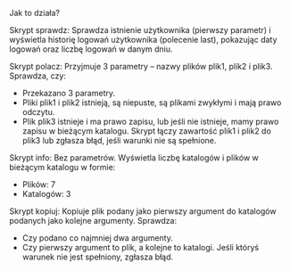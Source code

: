 Jak to działa? 

Skrypt sprawdz: Sprawdza istnienie użytkownika (pierwszy parametr) i wyświetla historię logowań użytkownika (polecenie last), pokazując daty logowań oraz liczbę logowań w danym dniu.

Skrypt polacz: Przyjmuje 3 parametry – nazwy plików plik1, plik2 i plik3. Sprawdza, czy:
* Przekazano 3 parametry.
* Pliki plik1 i plik2 istnieją, są niepuste, są plikami zwykłymi i mają prawo odczytu.
* Plik plik3 istnieje i ma prawo zapisu, lub jeśli nie istnieje, mamy prawo zapisu w bieżącym katalogu. Skrypt łączy zawartość plik1 i plik2 do plik3 lub zgłasza błąd, jeśli warunki nie są spełnione.

Skrypt info: Bez parametrów. Wyświetla liczbę katalogów i plików w bieżącym katalogu w formie:
* Plików: 7
* Katalogów: 3

Skrypt kopiuj: Kopiuje plik podany jako pierwszy argument do katalogów podanych jako kolejne argumenty. Sprawdza:
* Czy podano co najmniej dwa argumenty.
* Czy pierwszy argument to plik, a kolejne to katalogi. Jeśli któryś warunek nie jest spełniony, zgłasza błąd.